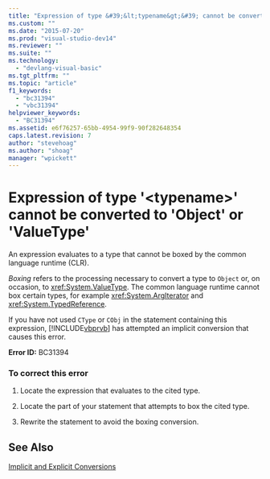 ```yaml
---
title: "Expression of type &#39;&lt;typename&gt;&#39; cannot be converted to &#39;Object&#39; or &#39;ValueType&#39; | Microsoft Docs"
ms.custom: ""
ms.date: "2015-07-20"
ms.prod: "visual-studio-dev14"
ms.reviewer: ""
ms.suite: ""
ms.technology: 
  - "devlang-visual-basic"
ms.tgt_pltfrm: ""
ms.topic: "article"
f1_keywords: 
  - "bc31394"
  - "vbc31394"
helpviewer_keywords: 
  - "BC31394"
ms.assetid: e6f76257-65bb-4954-99f9-90f282648354
caps.latest.revision: 7
author: "stevehoag"
ms.author: "shoag"
manager: "wpickett"
---
```

# Expression of type &#39;&lt;typename&gt;&#39; cannot be converted to &#39;Object&#39; or &#39;ValueType&#39;
An expression evaluates to a type that cannot be boxed by the common language runtime (CLR).  
  
 *Boxing* refers to the processing necessary to convert a type to `Object` or, on occasion, to <xref:System.ValueType>. The common language runtime cannot box certain types, for example <xref:System.ArgIterator> and <xref:System.TypedReference>.  
  
 If you have not used `CType` or `CObj` in the statement containing this expression, [!INCLUDE[vbprvb](../../csharp/programming-guide/concepts/linq/includes/vbprvb-md.md)] has attempted an implicit conversion that causes this error.  
  
 **Error ID:** BC31394  
  
### To correct this error  
  
1.  Locate the expression that evaluates to the cited type.  
  
2.  Locate the part of your statement that attempts to box the cited type.  
  
3.  Rewrite the statement to avoid the boxing conversion.  
  
## See Also  
 [Implicit and Explicit Conversions](../../visual-basic/programming-guide/language-features/data-types/implicit-and-explicit-conversions.md)